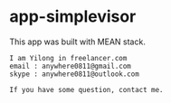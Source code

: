 # app-simplevisor

This app was built with MEAN stack.

```
I am Yilong in freelancer.com
email : anywhere0811@gmail.com
skype : anywhere0811@outlook.com

If you have some question, contact me.
